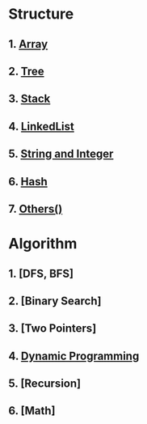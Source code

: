 # Structure

## 1. [Array](https://github.com/yuxuanm/Leetcode-Java/tree/master/Leetcode/src/array)
## 2. [Tree](https://github.com/yuxuanm/Leetcode-Java/tree/master/Leetcode/src/tree)
## 3. [Stack]()
## 4. [LinkedList](https://github.com/yuxuanm/Leetcode-Java/tree/master/Leetcode/src/linkedlist)
## 5. [String and Integer](https://github.com/yuxuanm/Leetcode-Java/tree/master/Leetcode/src/stringandinteger)
## 6. [Hash]()
## 7. [Others()]()

# Algorithm
## 1. [DFS, BFS]
## 2. [Binary Search]
## 3. [Two Pointers]
## 4. [Dynamic Programming](https://github.com/yuxuanm/Leetcode-Java/tree/master/Leetcode/src/dynamicprogramming)
## 5. [Recursion]
## 6. [Math]
